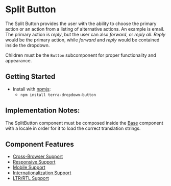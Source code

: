 # Split Button

The Split Button provides the user with the ability to choose the primary action or an action from a listing of alternative actions.
An example is email. The primary action is _reply_, but the user can also _forward_, or _reply all_. _Reply_ would be the primary action, while _forward_ and _reply_ would be contained inside the dropdown.

Children must be the `Button` subcomponent for proper functionality and appearance.

## Getting Started

- Install with [npmjs](https://www.npmjs.com):
  - `npm install terra-dropdown-button`

## Implementation Notes:
The SplitButton component must be composed inside the [Base][1] component with a locale in order for it to load the correct translation strings.

[1]: https://github.com/cerner/terra-core/tree/master/packages/terra-base/docs

## Component Features

 * [Cross-Browser Support](https://github.com/cerner/terra-ui/blob/master/src/terra-dev-site/contributing/ComponentStandards.e.contributing.md#cross-browser-support)
 * [Responsive Support](https://github.com/cerner/terra-ui/blob/master/src/terra-dev-site/contributing/ComponentStandards.e.contributing.md#responsive-support)
 * [Mobile Support](https://github.com/cerner/terra-ui/blob/master/src/terra-dev-site/contributing/ComponentStandards.e.contributing.md#mobile-support)
 * [Internationalization Support](https://github.com/cerner/terra-ui/blob/master/src/terra-dev-site/contributing/ComponentStandards.e.contributing.md#internationalization-i18n-support)
 * [LTR/RTL Support](https://github.com/cerner/terra-ui/blob/master/src/terra-dev-site/contributing/ComponentStandards.e.contributing.md#ltr--rtl-support)
